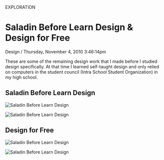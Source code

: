 <p class="type">EXPLORATION</p>

# Saladin Before Learn Design & Design for Free

<p class="meta">Design  /  Thursday, November 4, 2010 3:46:14pm</p>

These are some of the remaining design work that I made before I studied design specifically. At that time I learned self-taught design and only relied on computers in the student council (Intra School Student Organization) in my high school.

## Saladin Before Learn Design

![Saladin Before Learn Design](https://farooq-agent.web.app/assets/images/works/details/210-saladin-before-learn-design/paem-class-logo.jpg)

![Saladin Before Learn Design](https://farooq-agent.web.app/assets/images/works/details/210-saladin-before-learn-design/paem-theater-poster.jpg)

## Design for Free

![Saladin Before Learn Design](https://farooq-agent.web.app/assets/images/works/details/210-saladin-before-learn-design/i9.png)

![Saladin Before Learn Design](https://farooq-agent.web.app/assets/images/works/details/210-saladin-before-learn-design/i11.png)
